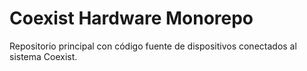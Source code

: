 # Coexist Hardware Monorepo

Repositorio principal con código fuente de dispositivos conectados al sistema Coexist.
